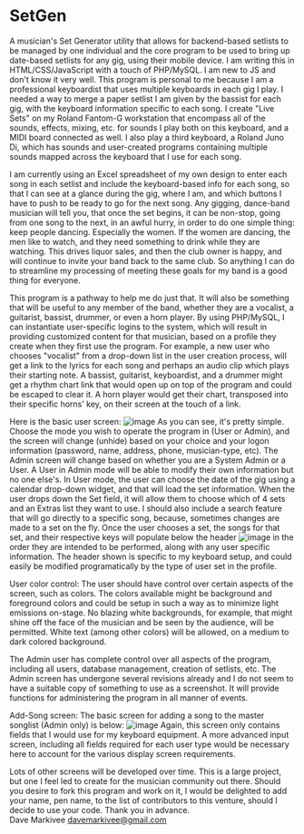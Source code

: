 # SetGen
A musician's Set Generator utility that allows for backend-based setlists to be managed by one individual and the core program to be used to bring up date-based 
setlists for any gig, using their mobile device.
I am writing this in HTML/CSS/JavaScript with a touch of PHP/MySQL.  I am new to JS and don't know it very well.  This program is personal to me because I am a 
professional keyboardist that uses multiple keyboards in each gig I play.  I needed a way to merge a paper setlist I am given by the bassist for each gig, with the
keyboard information specific to each song.  I create "Live Sets" on my Roland Fantom-G workstation that encompass all of the sounds, effects, mixing, etc. for sounds
I play both on this keyboard, and a MIDI board connected as well.  I also play a third keyboard, a Roland Juno Di, which has sounds and user-created programs 
containing multiple sounds mapped across the keyboard that I use for each song.  

I am currently using an Excel spreadsheet of my own design to enter each song in each setlist and include the keyboard-based info for each song, so that I can see at
a glance during the gig, where I am, and which buttons I have to push to be ready to go for the next song.  Any gigging, dance-band musician will tell you, that once
the set begins, it can be non-stop, going from one song to the next, in an awful hurry, in order to do one simple thing:  keep people dancing.  Especially the women.
If the women are dancing, the men like to watch, and they need something to drink while they are watching.  This drives liquor sales, and then the club owner is happy, 
and will continue to invite your band back to the same club.  So anything I can do to streamline my processing of meeting these goals for my band is a good thing for 
everyone.

This program is a pathway to help me do just that.  It will also be something that will be useful to any member of the band, whether they are a vocalist, a guitarist,
bassist, drummer, or even a horn player.  By using PHP/MySQL, I can instantiate user-specific logins to the system, which will result in providing customized content for that musician, 
based on a profile they create when they first use the program.  For example, a new user who chooses "vocalist" from a drop-down list in the user creation process, 
will get a link to the lyrics for each song and perhaps an audio clip which plays their starting note.  A bassist, guitarist, keyboardist, and a drummer might get a rhythm chart link that would open up on top of the program and could be escaped to clear it.  A horn player would get their chart, transposed into their specific horns' key, on their screen at the touch of a link.  

Here is the basic user screen:
![image](https://user-images.githubusercontent.com/124417348/230197328-70df7922-6242-4baf-8bd9-e45a6393213e.png)
As you can see, it's pretty simple.  Choose the mode you wish to operate the program in (User or Admin), and the screen will change (unhide) based on your choice and your logon information (password, name, address, phone, musician-type, etc).  The Admin screen will change based on whether you are a System Admin or a User.  A User in Admin mode will be able to modify their own information but no one else's.  In User mode, the user can choose the date of the gig using a calendar drop-down widget, and that will load the set information.  When the user drops down the Set field, it will allow them to choose which of 4 sets and an Extras list they want to use.  I should also include a search feature that will go directly to a specific song, because, sometimes changes are made to a set on the fly.  Once the user chooses a set, the songs for that set, and their respective keys will populate below the header ![image](https://user-images.githubusercontent.com/124417348/230200010-ff24bdb1-4fcf-4faf-9724-0fe8bb534b10.png)
 in the order they are intended to be performed, along with any user specific information.  The header shown is specific to my keyboard setup, and could easily be modified programatically by the type of user set in the profile.
 
 User color control:  The user should have control over certain aspects of the screen, such as colors.  The colors available might be background and foreground colors and could be setup in such a way as to minimize light emissions on-stage.  No blazing white backgrounds, for example, that might shine off the face of the musician and be seen by the audience, will be permitted.  White text (among other colors) will be allowed, on a medium to dark colored background.

The Admin user has complete control over all aspects of the program, including all users, database management, creation of setlists, etc. The Admin screen has undergone several revisions already and I do not seem to have a suitable copy of something to use as a screenshot.  It will provide functions for administering the program in all manner of events.

Add-Song screen:  The basic screen for adding a song to the master songlist (Admin only) is below: ![image](https://user-images.githubusercontent.com/124417348/230205907-71682bcd-af79-457d-87ef-495efc380451.png)
Again, this screen only contains fields that I would use for my keyboard equipment.  A more advanced input screen, including all fields required for each user type would be necessary here to account for the various display screen requirements.

Lots of other screens will be developed over time.  This is a large project, but one I feel led to create for the musician community out there.  Should you desire to fork this program and work on it, I would be delighted to add your name, pen name, to the list of contributors to this venture, should I decide to use your code.  Thank you in advance.  
Dave Markivee
davemarkivee@gmail.com
